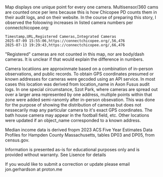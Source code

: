 
Map displays one unique point for every one camera. Multisensor/360 cams are counted once per lens because this is how Chicopee PD counts them in their audit logs, and on their website. In the course of preparing this story, I observed the foloowing increases in listed camera numbers per connectchicopee.org:

```
Timestamp,URL,Registered Cameras,Integrated Cameras
2025-07-09 15:55:06,https://connectchicopee.org/,56,476
2025-07-13 19:29:43,https://connectchicopee.org/,66,476
```

"Registered" cameras are not counted in this map, nor are body/dash cameras. It is unclear if that would explain the difference in numbers. 

Camera locatiions are approxinmate based on a combination of in-person observations, and public records. To obtain GPS coordinates presumed or known addresses for cameras were gecoded using an API service. In most cases this location was derived from location_name in Axon Fusus audit logs. In one special circumstance, Szot Park, where cameras are spread out over a larger area represented by one address, multiple points within that zone were added semi-ranomly after in-person obsevation. This was done for the purpose of showing the distribution of cameras but does not nessecarily map any particular camera to it's exact GPS coordinates. The bath house camera may appear in the football field, etc. Other locations were updated if an object_name corresponded to a known address. 

Median income data is derived fropm 2023 ACS Five Year Estimates Data Profiles for Hampden County Massachusetts, tables DP03 and DP05, from census.gov. 

Information is presented as-is for educational purposes only and is provided without warranty. See Lisence for details

If you would like to submit a correction or update please email jon.gerhardson at proton.me 

